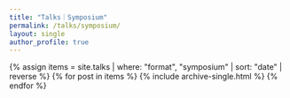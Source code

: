 ```yaml
---
title: "Talks｜Symposium"
permalink: /talks/symposium/
layout: single
author_profile: true
---
```

<div class="entries-list">
{% assign items = site.talks | where: "format", "symposium" | sort: "date" | reverse %}
{% for post in items %}
  {% include archive-single.html %}
{% endfor %}
</div>
